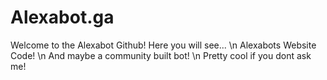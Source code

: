 # Alexabot.ga

Welcome to the Alexabot Github! Here you will see... \n
Alexabots Website Code! \n
And maybe a community built bot! \n
Pretty cool if you dont ask me!
